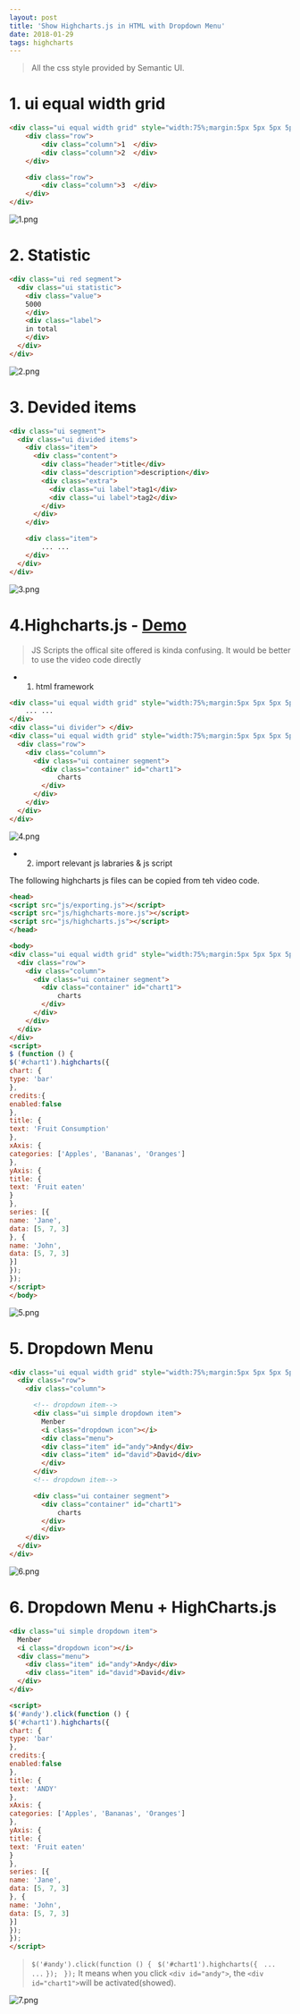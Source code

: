```yaml
---
layout: post
title: 'Show Highcharts.js in HTML with Dropdown Menu'
date: 2018-01-29
tags: highcharts
---
```

> All the css style provided by Semantic UI.

# 1. ui equal width grid

```html
<div class="ui equal width grid" style="width:75%;margin:5px 5px 5px 5px;">
	<div class="row">
		<div class="column">1  </div>    
		<div class="column">2  </div>
	</div>

	<div class="row">
		<div class="column">3  </div>
	</div>
</div>

```

![1.png](http://user-image.logdown.io/user/42937/blog/39533/post/5404393/yTymOEBLSlGon69nn4QA_1.png)

# 2. Statistic

```html
<div class="ui red segment">
  <div class="ui statistic">
    <div class="value">
    5000
    </div>
    <div class="label">
    in total
    </div>
  </div>
</div>
```

![2.png](http://user-image.logdown.io/user/42937/blog/39533/post/5404393/rA0g4zOUScmWhl149r8L_2.png)

# 3. Devided items

```html
<div class="ui segment">
  <div class="ui divided items">
    <div class="item">
      <div class="content">
        <div class="header">title</div>
        <div class="description">description</div>
        <div class="extra">
          <div class="ui label">tag1</div>
          <div class="ui label">tag2</div>
        </div>
      </div>
    </div>

    <div class="item">
    	... ...
    </div>
  </div>
</div>
```

![3.png](http://user-image.logdown.io/user/42937/blog/39533/post/5404393/aW6rKtN6TSMoTuYhRAvp_3.png)

# 4.Highcharts.js - [Demo](https://www.highcharts.com/demo)

> JS Scripts the offical site offered is kinda confusing.
> It would be better to use the video code directly

* 1. html framework

```html
<div class="ui equal width grid" style="width:75%;margin:5px 5px 5px 5px;">
	... ...
</div>
<div class="ui divider"> </div>
<div class="ui equal width grid" style="width:75%;margin:5px 5px 5px 5px;">
  <div class="row">
    <div class="column">
      <div class="ui container segment">
        <div class="container" id="chart1">
        	charts       
        </div>
      </div>
    </div>
  </div>
</div>

```

![4.png](http://user-image.logdown.io/user/42937/blog/39533/post/5404393/4v8j7Xc6QBqCfjkQQbbX_4.png)

* 2. import relevant js labraries & js script

The following highcharts js files can be copied from teh video code.
```html
<head>
<script src="js/exporting.js"></script>
<script src="js/highcharts-more.js"></script>
<script src="js/highcharts.js"></script>
</head>
```
```html
<body>
<div class="ui equal width grid" style="width:75%;margin:5px 5px 5px 5px;">
  <div class="row">
    <div class="column">
      <div class="ui container segment">
        <div class="container" id="chart1">
        	charts       
        </div>
      </div>
    </div>
  </div>
</div>
<script>
$ (function () {
$('#chart1').highcharts({
chart: {
type: 'bar'
},
credits:{
enabled:false
},
title: {
text: 'Fruit Consumption'
},
xAxis: {
categories: ['Apples', 'Bananas', 'Oranges']
},
yAxis: {
title: {
text: 'Fruit eaten'
}
},
series: [{
name: 'Jane',
data: [5, 7, 3]
}, {
name: 'John',
data: [5, 7, 3]
}]
});
});
</script>
</body>
```

![5.png](http://user-image.logdown.io/user/42937/blog/39533/post/5404393/FEnm610OT0uJQfdsa62O_5.png)

# 5. Dropdown Menu
```html
<div class="ui equal width grid" style="width:75%;margin:5px 5px 5px 5px;">
  <div class="row">
    <div class="column">

      <!-- dropdown item-->    
      <div class="ui simple dropdown item">
        Menber
        <i class="dropdown icon"></i>
        <div class="menu">
        <div class="item" id="andy">Andy</div>
        <div class="item" id="david">David</div>
        </div>
      </div>
      <!-- dropdown item-->

      <div class="ui container segment">
        <div class="container" id="chart1">
            charts       
        </div>
    	</div>
    </div>
  </div>
</div>
```
![6.png](http://user-image.logdown.io/user/42937/blog/39533/post/5404393/1RLenU7kSmirEdXTO6rA_6.png)

# 6. Dropdown Menu + HighCharts.js

```html
<div class="ui simple dropdown item">
  Menber
  <i class="dropdown icon"></i>
  <div class="menu">
    <div class="item" id="andy">Andy</div>
    <div class="item" id="david">David</div>
  </div>
</div>

<script>
$('#andy').click(function () {
$('#chart1').highcharts({
chart: {
type: 'bar'
},
credits:{
enabled:false
},
title: {
text: 'ANDY'
},
xAxis: {
categories: ['Apples', 'Bananas', 'Oranges']
},
yAxis: {
title: {
text: 'Fruit eaten'
}
},
series: [{
name: 'Jane',
data: [5, 7, 3]
}, {
name: 'John',
data: [5, 7, 3]
}]
});
});
</script>
```
> ```$('#andy').click(function () { ```
>	```$('#chart1').highcharts({ ```
> ``` ... ... ```
> ```}); ```
> ```});```
> It means when you click ```<div id="andy">```,
> the ```<div id="chart1">```will be activated(showed).

![7.png](http://user-image.logdown.io/user/42937/blog/39533/post/5404393/FmnWhA8fSNSfWdZRx7uN_7.png)
